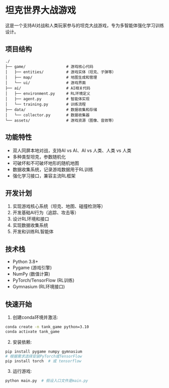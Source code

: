 # 坦克世界大战游戏

这是一个支持AI对战和人类玩家参与的坦克大战游戏，专为多智能体强化学习训练设计。

## 项目结构

```
./
├── game/                  # 游戏核心代码
│   ├── entities/          # 游戏实体（坦克、子弹等）
│   ├── map/               # 地图生成和管理
│   └── ui/                # 游戏界面
├── ai/                    # AI相关代码
│   ├── environment.py     # RL环境定义
│   ├── agent.py           # 智能体实现
│   └── training.py        # 训练流程
├── data/                  # 数据收集和存储
│   └── collector.py       # 数据收集器
└── assets/                # 游戏资源（图像、音效等）
```

## 功能特性

- 双人同屏本地对战，支持AI vs AI、AI vs 人类、人类 vs 人类
- 多种类型坦克，参数随机化
- 可破坏和不可破坏地形的随机地图
- 数据收集系统，记录游戏数据用于RL训练
- 强化学习接口，兼容主流RL框架

## 开发计划

1. 实现游戏核心系统（坦克、地图、碰撞检测等）
2. 开发基础AI行为（追踪、攻击等）
3. 设计RL环境和接口
4. 实现数据收集系统
5. 开发和训练RL智能体

## 技术栈

- Python 3.8+
- Pygame (游戏引擎)
- NumPy (数值计算)
- PyTorch/TensorFlow (RL训练)
- Gymnasium (RL环境接口)

## 快速开始

1. 创建conda环境并激活:
```bash
conda create -n tank_game python=3.10
conda activate tank_game
```

2. 安装依赖:
```bash
pip install pygame numpy gymnasium
# 根据需求选择安装PyTorch或TensorFlow
pip install torch  # 或 tensorflow
```

3. 运行游戏:
```bash
python main.py  # 假设入口文件是main.py
```